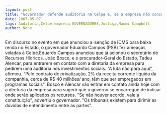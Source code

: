 ```yaml
---
layout: post
title: "Governador defende auditoria na Celpe e, se a empresa não concordar, promete ir à Justiça"
date: 2007-05-07
tags: Auditoria,Celpe,empresa,GOVERNADORES,Justiça,Naomi Campbell
author: None
---
```

Em discurso no evento em que anunciou a isenção de ICMS para baixa renda no Estado, o governador Eduardo Campos (PSB) fez ameaças veladas à Celpe.Eduardo Campos anunciou que já acionou o secretário de Recursos Hídricos, João Bosco, e o procurador-Geral do Estado, Tadeu Alencar, para entrarem em contato com a diretoria da empresa para pedirem uma auditoria nos investimentos sociais.
“A luta não pára aqui”, afirmou. “Pelo contrato de privatização, 2% da receita corrente líquida da companhia, cerca de R$ 40 milhões/ ano, têm que ser empregados em programas sociais\". 
Bosco e Alencar vão entrar em contato ainda hoje com a diretoria da empresa para sugerir que o governo se encarregue de indicar onde serão aplicados os recursos. 
\"Se não houver acordo, vale a constituição\", advertiu o governador. \"Os tribunais existem para dirimir as dúvidas de entendimento entre as partes”. 